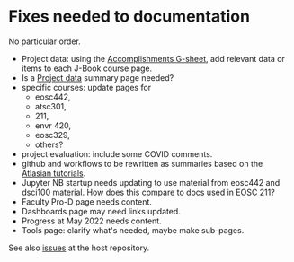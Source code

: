 # Fixes needed to documentation
No particular order.

* Project data: using the [Accomplishments G-sheet](https://docs.google.com/spreadsheets/d/1BUk1_FHItUgzuyg2aJ-dX6XpMABmFSPe/edit?usp=sharing&ouid=102730173326762252425), add relevant data or items to each J-Book course page.
* Is a [Project data](project-data.md) summary page needed?
* specific courses: update pages for
   * eosc442,
   * atsc301,
   * 211,
   * envr 420,
   * eosc329,
   * others?
* project evaluation: include some COVID comments.
* github and workflows to be rewritten as summaries based on the [Atlasian tutorials](https://www.atlassian.com/git/tutorials/comparing-workflows).
* Jupyter NB startup needs updating to use material from eosc442 and dsci100 material. How does this compare to docs used in EOSC 211?
* Faculty Pro-D page needs content.
* Dashboards page may need links updated.
* Progress at May 2022 needs content.
* Tools page: clarify what's needed, maybe make sub-pages.

See also [issues](https://github.com/eoas-ubc/eoas-ubc.github.io/issues) at the host repository.
